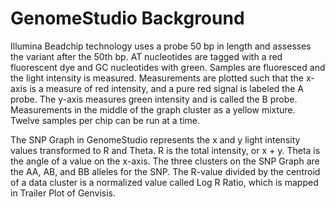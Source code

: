 # GenomeStudio Background

Illumina Beadchip technology uses a probe 50 bp in length and assesses the variant after the 50th bp. AT nucleotides are tagged with a red fluorescent dye and GC nucleotides with green. Samples are fluoresced and the light intensity is measured.  Measurements are plotted such that the x-axis is a measure of red intensity, and a pure red signal is labeled the A probe. The y-axis measures green intensity and is called the B probe. Measurements in the middle of the graph cluster as a yellow mixture.  Twelve samples per chip can be run at a time.

The SNP Graph in GenomeStudio represents the x and y light intensity values transformed to R and Theta.  R is the total intensity, or x + y. Theta is the angle of a value on the x-axis. The three clusters on the SNP Graph are the AA, AB, and BB alleles for the SNP. The R-value divided by the centroid of a data cluster is a normalized value called Log R Ratio, which is mapped in Trailer Plot of Genvisis.
